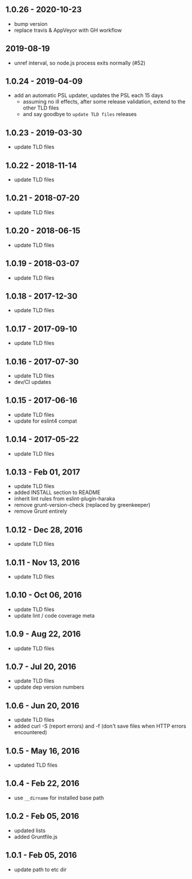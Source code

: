 
## 1.0.26 - 2020-10-23

- bump version
- replace travis & AppVeyor with GH workflow

## 2019-08-19

- unref interval, so node.js process exits normally (#52)

## 1.0.24 - 2019-04-09

- add an automatic PSL updater, updates the PSL each 15 days
    - assuming no ill effects, after some release validation, extend to the other TLD files
    - and say goodbye to `update TLD files` releases

## 1.0.23 - 2019-03-30

* update TLD files

## 1.0.22 - 2018-11-14

* update TLD files

## 1.0.21 - 2018-07-20

* update TLD files

## 1.0.20 - 2018-06-15

* update TLD files

## 1.0.19 - 2018-03-07

* update TLD files

## 1.0.18 - 2017-12-30

* update TLD files

## 1.0.17 - 2017-09-10

* update TLD files

## 1.0.16 - 2017-07-30

* update TLD files
* dev/CI updates

## 1.0.15 - 2017-06-16

* update TLD files
* update for eslint4 compat

## 1.0.14 - 2017-05-22

* update TLD files

## 1.0.13 - Feb 01, 2017

* update TLD files
* added INSTALL section to README
* inherit lint rules from eslint-plugin-haraka
* remove grunt-version-check (replaced by greenkeeper)
* remove Grunt entirely

## 1.0.12 - Dec 28, 2016

* update TLD files

## 1.0.11 - Nov 13, 2016

* update TLD files

## 1.0.10 - Oct 06, 2016

* update TLD files
* update lint / code coverage meta

## 1.0.9 - Aug 22, 2016

* update TLD files

## 1.0.7 - Jul 20, 2016

* update TLD files
* update dep version numbers

## 1.0.6 - Jun 20, 2016

* update TLD files
* added curl -S (report errors) and -f (don't save files when HTTP errors encountered)

## 1.0.5 - May 16, 2016

* updated TLD files

## 1.0.4 - Feb 22, 2016

* use `__dirname` for installed base path

## 1.0.2 - Feb 05, 2016

* updated lists
* added Gruntfile.js

## 1.0.1 - Feb 05, 2016

* update path to etc dir
